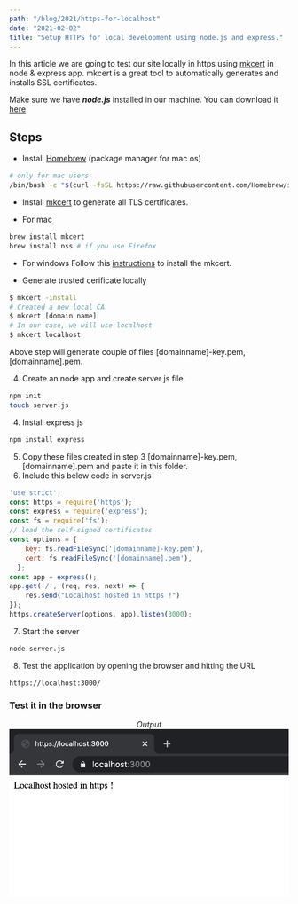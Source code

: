 ```yaml
---
path: "/blog/2021/https-for-localhost"
date: "2021-02-02"
title: "Setup HTTPS for local development using node.js and express."
---
```


In this article we are going to test our site locally in https using [mkcert](https://github.com/FiloSottile/mkcert) in node & express app. mkcert is a great tool to automatically generates and installs SSL certificates.

Make sure we have ***node.js*** installed in our machine. You can download it [here](https://nodejs.org/en/download/)

## Steps
- Install [Homebrew](https://brew.sh/) (package manager for mac os)
```bash
# only for mac users
/bin/bash -c "$(curl -fsSL https://raw.githubusercontent.com/Homebrew/install/master/install.sh)"
```
- Install [mkcert](https://github.com/FiloSottile/mkcert) to generate all TLS certificates.
* For mac
```bash
brew install mkcert
brew install nss # if you use Firefox
```
* For windows
Follow this [instructions](https://github.com/FiloSottile/mkcert#windows) to install the mkcert.

- Generate trusted cerificate locally
```bash
$ mkcert -install
# Created a new local CA
$ mkcert [domain name]
# In our case, we will use localhost
$ mkcert localhost
```
Above step will generate couple of files [domainname]-key.pem, [domainname].pem.

4. Create an node app and create server js file.
```bash
npm init 
touch server.js
```

4. Install express js 
```bash
npm install express
```

5. Copy these files created in step 3 [domainname]-key.pem, [domainname].pem and paste it in this folder.
6. Include this below code in server.js
```js
'use strict';
const https = require('https');
const express = require('express');
const fs = require('fs');
// load the self-signed certificates
const options = {
    key: fs.readFileSync('[domainname]-key.pem'),
    cert: fs.readFileSync('[domainname].pem'),
  };
const app = express();
app.get('/', (req, res, next) => {
    res.send("Localhost hosted in https !")
});
https.createServer(options, app).listen(3000);
```
7. Start the server
```bash
node server.js
```

8. Test the application by opening the browser and hitting the URL

```
https://localhost:3000/
```

### Test it in the browser

<center>
  <i>Output</i>
  <img src="./localhost.png" alt="Test localhost in https"/>
</center>
